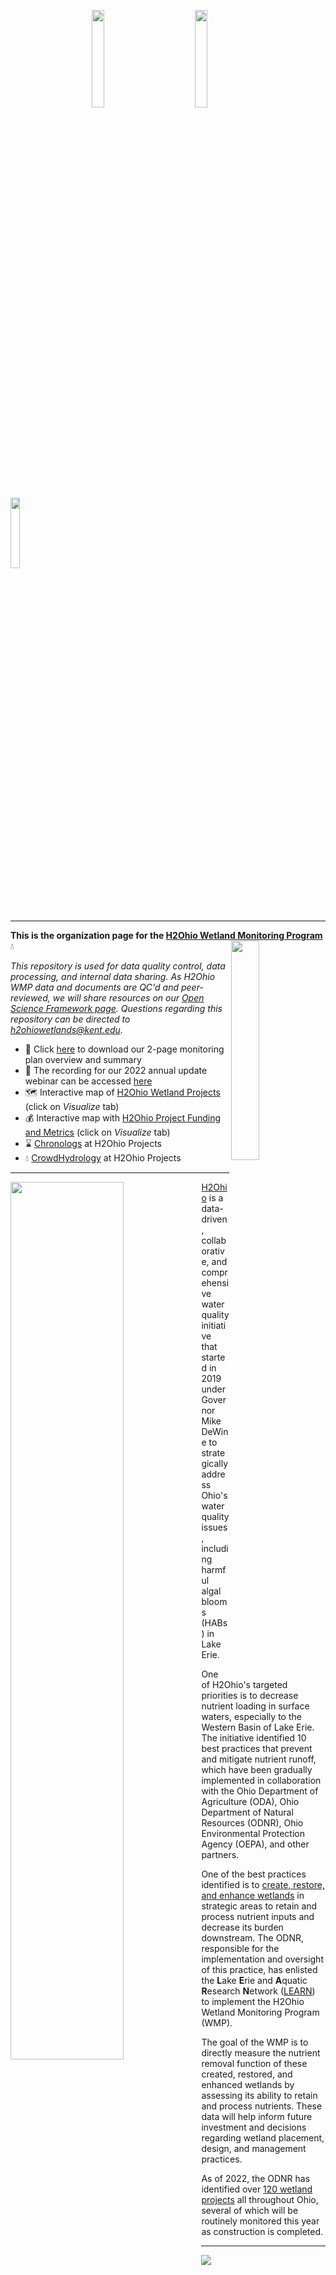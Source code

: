 &emsp;&emsp;&emsp;&emsp;&emsp;&emsp;&emsp;&emsp;&emsp; <img src="https://user-images.githubusercontent.com/26654919/202513906-c108aead-603d-4142-9180-a69ae63845cd.png" width="20%" height="20%"> &emsp;&emsp;&emsp;&emsp; <img src="https://user-images.githubusercontent.com/26654919/202514299-8121b372-529b-4a25-b16b-b07854124ab2.jpg" width="20%" height="20%"> &emsp;&emsp;&emsp;&emsp; <img src="https://user-images.githubusercontent.com/26654919/202514322-cd17e689-5ae2-447d-af80-4543b6e20007.png" width="17%" height="17%">

---

**This is the organization page for the [H2Ohio Wetland Monitoring Program](https://h2.ohio.gov/natural-resources/)** 💧 <img align="right" src="https://user-images.githubusercontent.com/26654919/202734895-9be1e0c5-a16b-4d5b-b00d-2c0a9c234e9c.png" width="30%" height="30%">

*This repository is used for data quality control, data processing, and internal data sharing. As H2Ohio WMP data and documents are QC'd and peer-reviewed, we will share resources on our [Open Science Framework page](https://osf.io/gfd45/?view_only=094b6de50d894c5fa07d29eeae28e52f). Questions regarding this repository can be directed to h2ohiowetlands@kent.edu.*

* 📄 Click [here](https://github.com/h2ohio-wmp/.github/files/10042479/LEARN.Wetlands.sheet_2022.v5.pdf) to download our 2-page monitoring plan overview and summary
* 🎥 The recording for our 2022 annual update webinar can be accessed [here](https://ohioseagrant.osu.edu/news/calendar/2022/10/12/p19ek/h2ohio-update)
* 🗺️ Interactive map of [H2Ohio Wetland Projects](https://data.ohio.gov/wps/portal/gov/data/view/h2ohio-odnr-projects-map) (click on *Visualize* tab)
* 💰 Interactive map with [H2Ohio Project Funding and Metrics](https://data.ohio.gov/wps/portal/gov/data/view/h2ohio-odnr-metrics) (click on *Visualize* tab)
* ⌛ [Chronologs](https://www.chronolog.io/project/OHO) at H2Ohio Projects
* 💧 [CrowdHydrology](http://www.crowdhydrology.com/location/ohio/) at H2Ohio Projects
---

<img align="left" src="https://user-images.githubusercontent.com/26654919/205350763-1d4a3a30-1fae-42e2-aef0-134934434033.jpg" width="60%" height="60%">

[H2Ohio](https://h2.ohio.gov) is a data-driven, collaborative, and comprehensive water quality initiative that started in 2019 under Governor Mike DeWine to strategically address Ohio's water quality issues, including harmful algal blooms (HABs) in Lake Erie. 

One of H2Ohio's targeted priorities is to decrease nutrient loading in surface waters, especially to the Western Basin of Lake Erie. The initiative identified 10 best practices that prevent and mitigate nutrient runoff, which have been gradually implemented in collaboration with the Ohio Department of Agriculture (ODA), Ohio Department of Natural Resources (ODNR), Ohio Environmental Protection Agency (OEPA), and other partners.

One of the best practices identified is to [create, restore, and enhance wetlands](https://h2.ohio.gov/natural-resources/) in strategic areas to retain and process nutrient inputs and decrease its burden downstream. The ODNR, responsible for the implementation and oversight of this practice, has enlisted the **L**ake **E**rie and **A**quatic **R**esearch **N**etwork ([LEARN](https://lakeerieandaquaticresearch.org/research/learn-initiatives/)) to implement the H2Ohio Wetland Monitoring Program (WMP).

The goal of the WMP is to directly measure the nutrient removal function of these created, restored, and enhanced wetlands by assessing its ability to retain and process nutrients. These data will help inform future investment and decisions regarding wetland placement, design, and management practices. 

As of 2022, the ODNR has identified over [120 wetland projects](https://h2.ohio.gov/project/) all throughout Ohio, several of which will be routinely monitored this year as construction is completed.

---

<img src="https://user-images.githubusercontent.com/26654919/205350819-118bb220-0a47-497e-9be9-4eeef4ed04ba.jpg">
